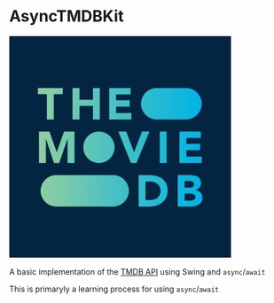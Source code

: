 # AsyncTMDBKit

![TMDB](tmdb.jpeg)

A basic implementation of the [TMDB API](https://developers.themoviedb.org/3) using Swing and `async`/`await`

This is primaryly a learning process for using `async`/`await`
